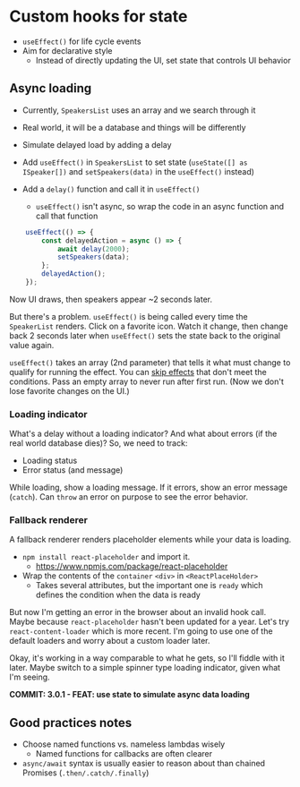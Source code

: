 # Custom hooks for state

-  `useEffect()` for life cycle events
-  Aim for declarative style
   -  Instead of directly updating the UI, set state that controls UI behavior

## Async loading

-  Currently, `SpeakersList` uses an array and we search through it
-  Real world, it will be a database and things will be differently
-  Simulate delayed load by adding a delay

-  Add `useEffect()` in `SpeakersList` to set state (`useState([] as ISpeaker[])` and `setSpeakers(data)` in the `useEffect()` instead)
-  Add a `delay()` function and call it in `useEffect()`
   -  `useEffect()` isn't async, so wrap the code in an async function and call that function

```TypeScript
	useEffect(() => {
		const delayedAction = async () => {
			await delay(2000);
			setSpeakers(data);
		};
		delayedAction();
	});
```

Now UI draws, then speakers appear ~2 seconds later.

But there's a problem. `useEffect()` is being called every time the `SpeakerList` renders. Click on a favorite icon. Watch it change, then change back 2 seconds later when `useEffect()` sets the state back to the original value again.

`useEffect()` takes an array (2nd parameter) that tells it what must change to qualify for running the effect. You can [skip effects](https://reactjs.org/docs/hooks-effect.html#tip-optimizing-performance-by-skipping-effects) that don't meet the conditions. Pass an empty array to never run after first run. (Now we don't lose favorite changes on the UI.)

### Loading indicator

What's a delay without a loading indicator? And what about errors (if the real world database dies)? So, we need to track:

-  Loading status
-  Error status (and message)

While loading, show a loading message.
If it errors, show an error message (`catch`).
Can `throw` an error on purpose to see the error behavior.

### Fallback renderer

A fallback renderer renders placeholder elements while your data is loading.

-  `npm install react-placeholder` and import it.
   -  https://www.npmjs.com/package/react-placeholder
-  Wrap the contents of the `container` `<div>` in `<ReactPlaceHolder>`
   -  Takes several attributes, but the important one is `ready` which defines the condition when the data is ready

But now I'm getting an error in the browser about an invalid hook call. Maybe because `react-placeholder` hasn't been updated for a year. Let's try `react-content-loader` which is more recent. I'm going to use one of the default loaders and worry about a custom loader later.

Okay, it's working in a way comparable to what he gets, so I'll fiddle with it later. Maybe switch to a simple spinner type loading indicator, given what I'm seeing.

**COMMIT: 3.0.1 - FEAT: use state to simulate async data loading**

## Good practices notes

-  Choose named functions vs. nameless lambdas wisely
   -  Named functions for callbacks are often clearer
-  `async/await` syntax is usually easier to reason about than chained Promises (`.then/.catch/.finally`)
